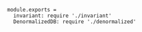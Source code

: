     module.exports =
      invariant: require './invariant'
      DenormalizedDB: require './denormalized'
